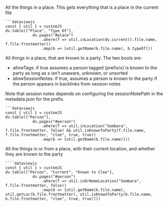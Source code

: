 
All the things in a place. This gets everything that is a place in the current file

```
```dataviewjs
const { util } = customJS
dv.table(["Place", "Type Of"], 
			dv.pages("#place")
				.where(f => util.inLocation(dv.current().file.name, f.file.frontmatter))
				.map(b => [util.getName(b.file.name), b.typeOf]))
```

All things in a place, that are known to a party. The two bools are: 
* allowTags: if true assumes a person tagged (prefix/x) is known to the party as long as x isn't unaware, unknown, or unsorted
* allowSessionNotes: if true, assumes a person is known to the party if the person appears in backlinks from session notes

Note that session notes depends on configuring the sessionNotePath in the metadata.json for the prefix.

```
```dataviewjs
const { util } = customJS
dv.table(["Person"], 
			dv.pages("#person")
				.where(f => util.inLocation("Sembara", f.file.frontmatter, false) && util.isKnownToParty(f.file.name, f.file.frontmatter, "clee", true, true))
				.map(b => [util.getName(b.file.name)]))
```

All the things in or from a place, with their current location, and whether they are known to the party

```
````dataviewjs
const { util } = customJS
dv.table(["Person", "Current", "Known to Clee"], 
			dv.pages("#person")
				.where(f => util.inOrHomeLocation("Sembara", f.file.frontmatter, false))
				.map(b => [util.getName(b.file.name), util.getLoc(b.file.frontmatter), util.isKnownToParty(b.file.name, b.file.frontmatter, "clee", true, true)]))
```
